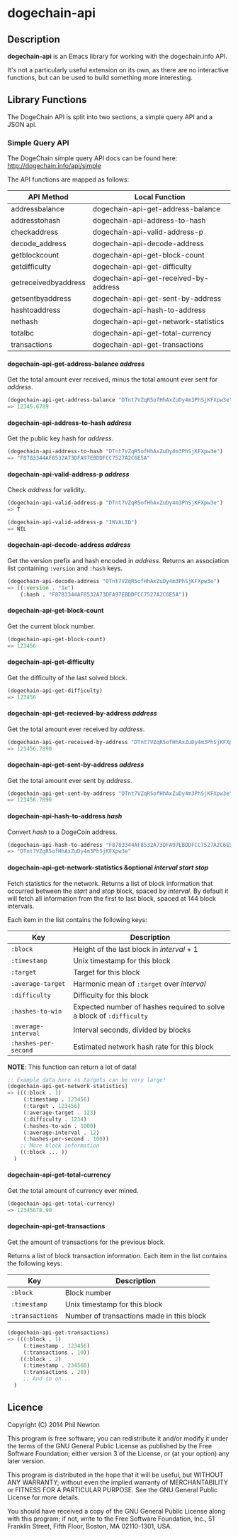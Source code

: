 # dogechain-api

## Description

**dogechain-api** is an Emacs library for working with the dogechain.info API.

It's not a particularly useful extension on its own, as there are no interactive
functions, but can be used to build something more interesting.

## Library Functions

The DogeChain API is split into two sections, a simple query API and a JSON
api.

### Simple Query API

The DogeChain simple query API docs can be found here:
http://dogechain.info/api/simple

The API functions are mapped as follows:

API Method           | Local Function
---------------------|--------------------------------------
addressbalance       | dogechain-api-get-address-balance
addresstohash        | dogechain-api-address-to-hash
checkaddress         | dogechain-api-valid-address-p
decode_address       | dogechain-api-decode-address
getblockcount        | dogechain-api-get-block-count
getdifficulty        | dogechain-api-get-difficulty
getreceivedbyaddress | dogechain-api-get-received-by-address
getsentbyaddress     | dogechain-api-get-sent-by-address
hashtoaddress        | dogechain-api-hash-to-address
nethash              | dogechain-api-get-network-statistics
totalbc              | dogechain-api-get-total-currency
transactions         | dogechain-api-get-transactions


#### dogechain-api-get-address-balance *address*

Get the total amount ever received, minus the total amount ever sent for
*address*.

```el
(dogechain-api-get-address-balance "DTnt7VZqR5ofHhAxZuDy4m3PhSjKFXpw3e")
=> 12345.6789
```

#### dogechain-api-address-to-hash *address*

Get the public key hash for *address*.

```el
(dogechain-api-address-to-hash "DTnt7VZqR5ofHhAxZuDy4m3PhSjKFXpw3e")
=> "F8783344AF8532A73DFA97EBDDFCC7527A2C6E5A"
```

#### dogechain-api-valid-address-p *address*

Check *address* for validity.

```el
(dogechain-api-valid-address-p "DTnt7VZqR5ofHhAxZuDy4m3PhSjKFXpw3e")
=> T

(dogechain-api-valid-address-p "INVALID")
=> NIL
```

#### dogechain-api-decode-address *address*

Get the version prefix and hash encoded in *address*. Returns an association
list containing `:version` and `:hash` keys.

```el
(dogechain-api-decode-address "DTnt7VZqR5ofHhAxZuDy4m3PhSjKFXpw3e")
=> ((:version . "1e")
    (:hash . "F8783344AF8532A73DFA97EBDDFCC7527A2C6E5A"))
```

#### dogechain-api-get-block-count

Get the current block number.

```el
(dogechain-api-get-block-count)
=> 123456
```

#### dogechain-api-get-difficulty

Get the difficulty of the last solved block.

```el
(dogechain-api-get-difficulty)
=> 123456
```

#### dogechain-api-get-recieved-by-address *address*

Get the total amount ever received by *address*.

```el
(dogechain-api-get-received-by-address "DTnt7VZqR5ofHhAxZuDy4m3PhSjKFXpw3e")
=> 123456.7890
```

#### dogechain-api-get-sent-by-address *address*

Get the total amount ever sent by *address*.

```el
(dogechain-api-get-sent-by-address "DTnt7VZqR5ofHhAxZuDy4m3PhSjKFXpw3e")
=> 123456.7890
```

#### dogechain-api-hash-to-address *hash*

Convert *hash* to a DogeCoin address.

```el
(dogechain-api-hash-to-address "F8783344AF8532A73DFA97EBDDFCC7527A2C6E5A")
=> "DTnt7VZqR5ofHhAxZuDy4m3PhSjKFXpw3e"
```

#### dogechain-api-get-network-statistics &optional *interval* *start* *stop*

Fetch statistics for the network. Returns a list of block information that
occurred between the *start* and *stop* block, spaced by *interval*. By default
it will fetch all information from the first to last block, spaced at 144 block
intervals.

Each item in the list contains the following keys:

Key                  | Description
---------------------|-------------------------------------------
`:block`             | Height of the last block in *interval* + 1
`:timestamp`         | Unix timestamp for this block
`:target`            | Target for this block
`:average-target`    | Harmonic mean of `:target` over *interval*
`:difficulty`        | Difficulty for this block
`:hashes-to-win`     | Expected number of hashes required to solve a block of `:difficulty`
`:average-interval`  | Interval seconds, divided by blocks
`:hashes-per-second` | Estimated network hash rate for this block

**NOTE**: This function can return a lot of data!

```el
;; Example data here as targets can be very large!
(dogechain-api-get-network-statistics)
=> (((:block . 1)
     (:timestamp . 123456)
     (:target . 123456)
     (:average-target . 123)
     (:difficulty . 1234)
     (:hashes-to-win . 1000)
     (:average-interval . 12)
     (:hashes-per-second . 100))
    ;; More block information
    ((:block ... ))
  )
```


#### dogechain-api-get-total-currency

Get the total amount of currency ever mined.

```el
(dogechain-api-get-total-currency)
=> 12345678.90
```


#### dogechain-api-get-transactions

Get the amount of transactions for the previous block.

Returns a list of block transaction information. Each item in the list contains
the following keys:

Key             | Description
----------------|------------------------------------------
`:block`        | Block number
`:timestamp`    | Unix timestamp for this block
`:transactions` | Number of transactions made in this block

```el
(dogechain-api-get-transactions)
=> (((:block . 1)
     (:timestamp . 123456)
     (:transactions . 10))
    ((:block . 2)
     (:timestamp . 234560)
     (:transactions . 20))
     ;; And so on...
  )
```


## Licence

Copyright (C) 2014 Phil Newton

This program is free software; you can redistribute it and/or modify it under
the terms of the GNU General Public License as published by the Free Software
Foundation; either version 3 of the License, or (at your option) any later
version.

This program is distributed in the hope that it will be useful, but WITHOUT ANY
WARRANTY; without even the implied warranty of MERCHANTABILITY or FITNESS FOR A
PARTICULAR PURPOSE. See the GNU General Public License for more details.

You should have received a copy of the GNU General Public License along with
this program; if not, write to the Free Software Foundation, Inc., 51 Franklin
Street, Fifth Floor, Boston, MA 02110-1301, USA.
